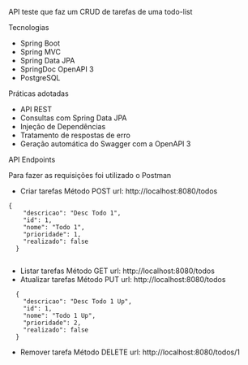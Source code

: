 API teste  que faz um CRUD de tarefas de uma todo-list

Tecnologias
+ Spring Boot 
+ Spring MVC 
+ Spring Data JPA 
+ SpringDoc OpenAPI 3 
+ PostgreSQL

Práticas adotadas
 + API REST
 + Consultas com Spring Data JPA 
 + Injeção de Dependências 
 + Tratamento de respostas de erro 
 + Geração automática do Swagger com a OpenAPI 3

API Endpoints

Para fazer as requisições foi utilizado o Postman
+ Criar tarefas
Método POST url: http://localhost:8080/todos
```
{
    "descricao": "Desc Todo 1",
    "id": 1,
    "nome": "Todo 1",
    "prioridade": 1,
    "realizado": false
  }
 
```
+ Listar tarefas Método GET url: http://localhost:8080/todos
+ Atualizar tarefas Método PUT url: http://localhost:8080/todos
```
  {
    "descricao": "Desc Todo 1 Up",
    "id": 1,
    "nome": "Todo 1 Up",
    "prioridade": 2,
    "realizado": false
  }

```
+ Remover tarefa Método DELETE url: http://localhost:8080/todos/1

